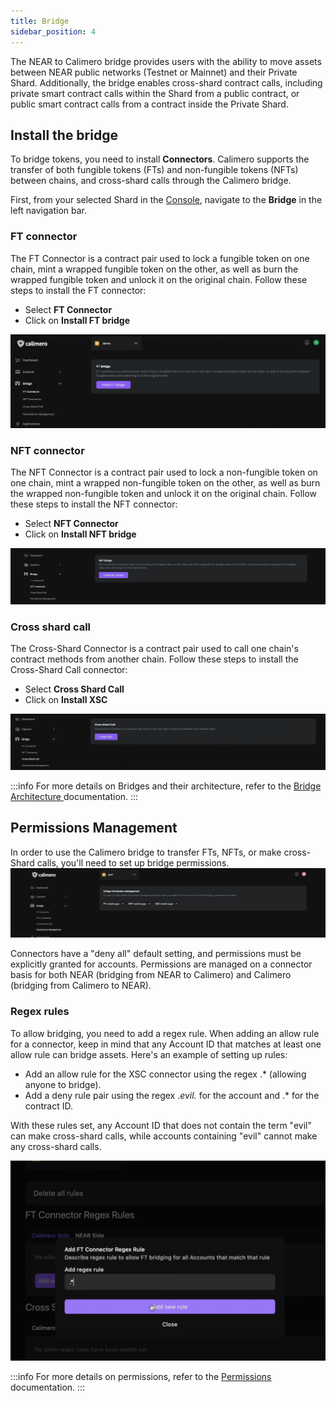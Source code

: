 ```yaml
---
title: Bridge
sidebar_position: 4
---
```


The NEAR to Calimero bridge provides users with the ability to move assets between NEAR public networks (Testnet or Mainnet) and their Private Shard. Additionally, the bridge enables cross-shard contract calls, including private smart contract calls within the Shard from a public contract, or public smart contract calls from a contract inside the Private Shard.

## Install the bridge

To bridge tokens, you need to install **Connectors**. Calimero supports the transfer of both fungible tokens (FTs) and non-fungible tokens (NFTs) between chains, and cross-shard calls through the Calimero bridge.

First, from your selected Shard in the [Console](https://app.calimero.network/dashboard), navigate to the **Bridge** in the left navigation bar.


### FT connector

The FT Connector is a contract pair used to lock a fungible token on one chain, mint a wrapped fungible token on the other, as well as burn the wrapped fungible token and unlock it on the original chain. Follow these steps to install the FT connector:

- Select **FT Connector**
- Click on **Install FT bridge**

![](../../static/img/ft-connectors.png)

### NFT connector

The NFT Connector is a contract pair used to lock a non-fungible token on one chain, mint a wrapped non-fungible token on the other, as well as burn the wrapped non-fungible token and unlock it on the original chain. Follow these steps to install the NFT connector:

- Select **NFT Connector**
- Click on **Install NFT bridge**

![](../../static/img/nft-connectors.png)

### Cross shard call

The Cross-Shard Connector is a contract pair used to call one chain's contract methods from another chain. Follow these steps to install the Cross-Shard Call connector:

- Select **Cross Shard Call**
- Click on **Install XSC**

![](../../static/img/cross-shard.png)

:::info
For more details on Bridges and their architecture, refer to the [Bridge Architecture ](https://docs.calimero.network/bridge/architecture) documentation.
:::

## Permissions Management

In order to use the Calimero bridge to transfer FTs, NFTs, or make cross-Shard calls, you'll need to set up bridge permissions.
![](../../static/img/permissions.png)

Connectors have a "deny all" default setting, and permissions must be explicitly granted for accounts. Permissions are managed on a connector basis for both NEAR (bridging from NEAR to Calimero) and Calimero (bridging from Calimero to NEAR).

### Regex rules

To allow bridging, you need to add a regex rule. When adding an allow rule for a connector, keep in mind that any Account ID that matches at least one allow rule can bridge assets. Here's an example of setting up rules:

- Add an allow rule for the XSC connector using the regex .* (allowing anyone to bridge).
- Add a deny rule pair using the regex .*evil.* for the account and .* for the contract ID.

With these rules set, any Account ID that does not contain the term "evil" can make cross-shard calls, while accounts containing "evil" cannot make any cross-shard calls.

![](../../static/img/regex-rules.png)

:::info
For more details on permissions, refer to the [Permissions](/docs/bridge/bridging/2_permissions.mdx) documentation.
:::
